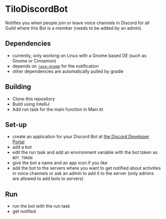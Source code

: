 # TiloDiscordBot

Notifies you when people join or leave voice channels in Discord for all
Guild where this Bot is a member (needs to be added by an admin).

## Dependencies
- currently, only working on Linux with a Gnome based DE (such as Gnome or Cinnamon)
- depends on [`java-gnome`](http://java-gnome.sourceforge.net/) for the notification
- other dependencies are automatically pulled by gradle

## Building
- Clone this repository
- Build using IntelliJ
- Add run task for the main function in Main.kt

## Set-up
- create an application for your Discord Bot at [the Discord Developer Portal](https://discord.com/developers/applications)
- add a bot
- edit the run task and add an environment variable with the bot token as `BOT_TOKEN`
- give the bot a name and an app icon if you like
- add the bot to the servers where you want to get notified about activities in voice channels
  or ask an admin to add it to the server (only admins are allowed to add bots to servers)

## Run
- run the bot with the run task
- get notified
